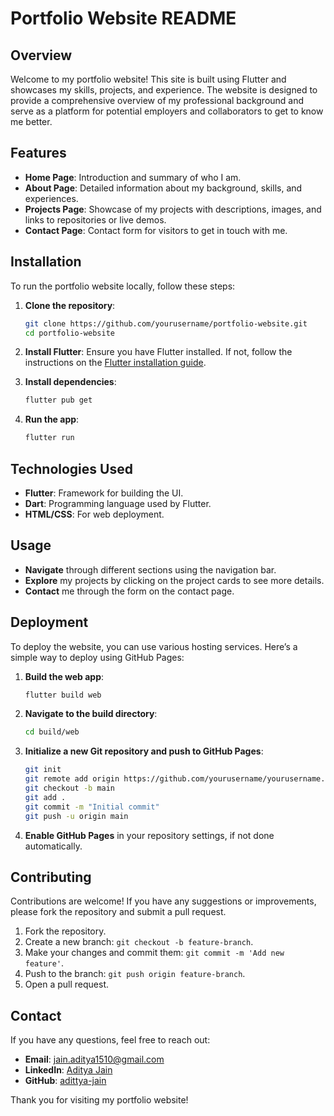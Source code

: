 # Portfolio Website README

## Overview

Welcome to my portfolio website! This site is built using Flutter and showcases my skills, projects, and experience. The website is designed to provide a comprehensive overview of my professional background and serve as a platform for potential employers and collaborators to get to know me better.

## Features

- **Home Page**: Introduction and summary of who I am.
- **About Page**: Detailed information about my background, skills, and experiences.
- **Projects Page**: Showcase of my projects with descriptions, images, and links to repositories or live demos.
- **Contact Page**: Contact form for visitors to get in touch with me.

## Installation

To run the portfolio website locally, follow these steps:

1. **Clone the repository**:
   ```bash
   git clone https://github.com/yourusername/portfolio-website.git
   cd portfolio-website
   ```

2. **Install Flutter**:
   Ensure you have Flutter installed. If not, follow the instructions on the [Flutter installation guide](https://flutter.dev/docs/get-started/install).

3. **Install dependencies**:
   ```bash
   flutter pub get
   ```

4. **Run the app**:
   ```bash
   flutter run
   ```

## Technologies Used

- **Flutter**: Framework for building the UI.
- **Dart**: Programming language used by Flutter.
- **HTML/CSS**: For web deployment.

## Usage

- **Navigate** through different sections using the navigation bar.
- **Explore** my projects by clicking on the project cards to see more details.
- **Contact** me through the form on the contact page.

## Deployment

To deploy the website, you can use various hosting services. Here’s a simple way to deploy using GitHub Pages:

1. **Build the web app**:
   ```bash
   flutter build web
   ```

2. **Navigate to the build directory**:
   ```bash
   cd build/web
   ```

3. **Initialize a new Git repository and push to GitHub Pages**:
   ```bash
   git init
   git remote add origin https://github.com/yourusername/yourusername.github.io.git
   git checkout -b main
   git add .
   git commit -m "Initial commit"
   git push -u origin main
   ```

4. **Enable GitHub Pages** in your repository settings, if not done automatically.

## Contributing

Contributions are welcome! If you have any suggestions or improvements, please fork the repository and submit a pull request.

1. Fork the repository.
2. Create a new branch: `git checkout -b feature-branch`.
3. Make your changes and commit them: `git commit -m 'Add new feature'`.
4. Push to the branch: `git push origin feature-branch`.
5. Open a pull request.


## Contact

If you have any questions, feel free to reach out:

- **Email**: jain.aditya1510@gmail.com
- **LinkedIn**: [Aditya Jain](https://www.linkedin.com/in/adittyajain)
- **GitHub**: [adittya-jain](https://github.com/adittya-jain)

Thank you for visiting my portfolio website!
